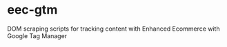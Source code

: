 eec-gtm
=======

DOM scraping scripts for tracking content with Enhanced Ecommerce with Google Tag Manager
